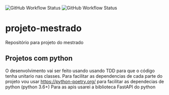 ![GitHub Workflow Status](https://img.shields.io/github/workflow/status/Pedro-Magalhaes/projeto-mestrado/Go?label=Monitor%20build)
![GitHub Workflow Status](https://img.shields.io/github/workflow/status/Pedro-Magalhaes/projeto-mestrado/Go-Consumer?label=Consumer%20build)
# projeto-mestrado
Repositório para projeto do mestrado


## Projetos com python
O desenvolvimento vai ser feito usando usando TDD para que o código tenha unitario nas classes. 
Para facilitar as dependencias de cada parte do projeto vou usar https://python-poetry.org/ para facilitar as dependecias de python (python 3.6+)
Para as apis usarei a biblioteca FastAPI do python
